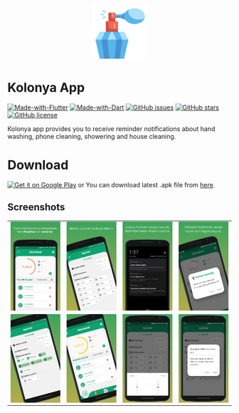 <p align="center"><img height="125px" width="125px" src="assets/img/app_icon.png" alt="Kolonya"/></p>

# Kolonya App
[![Made-with-Flutter](https://img.shields.io/badge/Made%20with-Flutter-5fc9f8.svg)](https://flutter.dev/)
[![Made-with-Dart](https://img.shields.io/badge/Made%20with-Dart-13589c.svg)](https://dart.dev/)
[![GitHub issues](https://img.shields.io/github/issues/emreyh/kolonya)](https://github.com/emreyh/kolonya/issues)
[![GitHub stars](https://img.shields.io/github/stars/emreyh/kolonya)](https://github.com/emreyh/kolonya/stargazers)
[![GitHub license](https://img.shields.io/github/license/emreyh/kolonya)](https://github.com/emreyh/kolonya/blob/master/LICENSE)

Kolonya app provides you to receive reminder notifications about hand washing, phone cleaning, showering and house cleaning. 

# Download 

<a href='https://play.google.com/store/apps/details?id=com.emreyh.cologne&pcampaignid=pcampaignidMKT-Other-global-all-co-prtnr-py-PartBadge-Mar2515-1'><img alt='Get it on Google Play' width="300" src='https://play.google.com/intl/en_us/badges/static/images/badges/en_badge_web_generic.png'/></a> or
You can download latest .apk file from [here](https://github.com/emreyh/kolonya/releases).

## Screenshots
<table>
    <tr>
        <td><img src="screenshot/1.png" width="300"></td>
        <td><img src="screenshot/2.png" width="300"></td>
        <td><img src="screenshot/3.png" width="300"></td>
        <td><img src="screenshot/4.png" width="300"></td>
    </tr>
      <tr>
        <td><img src="screenshot/5.png" width="300"></td>
        <td><img src="screenshot/6.png" width="300"></td>
        <td><img src="screenshot/7.png" width="300"></td>
        <td><img src="screenshot/8.png" width="300"></td>
    </tr>
</table>
